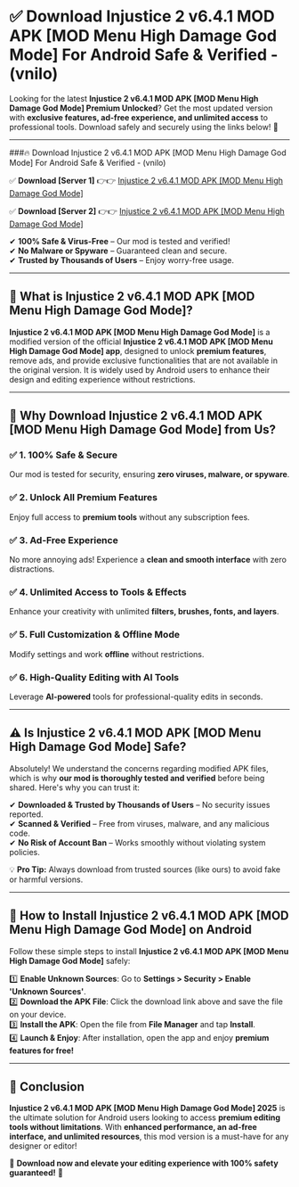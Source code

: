 
# ✅ Download Injustice 2 v6.4.1 MOD APK [MOD Menu High Damage God Mode] For Android Safe & Verified -  (vnilo) 

Looking for the latest **Injustice 2 v6.4.1 MOD APK [MOD Menu High Damage God Mode] Premium Unlocked**? Get the most updated version with **exclusive features, ad-free experience, and unlimited access** to professional tools. Download safely and securely using the links below! 🚀  

---

###🔥 Download Injustice 2 v6.4.1 MOD APK [MOD Menu High Damage God Mode] For Android Safe & Verified -  (vnilo)  

✅ **Download [Server 1]** 👉👉 [Injustice 2 v6.4.1 MOD APK [MOD Menu High Damage God Mode] ](https://apkcomod.com?title=Injustice_2_v6.4.1_MOD_APK_[MOD_Menu_High_Damage_God_Mode])  

✅ **Download [Server 2]** 👉👉 [Injustice 2 v6.4.1 MOD APK [MOD Menu High Damage God Mode] ](https://apkcomod.com?title=Injustice_2_v6.4.1_MOD_APK_[MOD_Menu_High_Damage_God_Mode])  

✔ **100% Safe & Virus-Free** – Our mod is tested and verified!  
✔ **No Malware or Spyware** – Guaranteed clean and secure.  
✔ **Trusted by Thousands of Users** – Enjoy worry-free usage.  

---

## 📌 What is Injustice 2 v6.4.1 MOD APK [MOD Menu High Damage God Mode]?  

**Injustice 2 v6.4.1 MOD APK [MOD Menu High Damage God Mode]** is a modified version of the official **Injustice 2 v6.4.1 MOD APK [MOD Menu High Damage God Mode] app**, designed to unlock **premium features**, remove ads, and provide exclusive functionalities that are not available in the original version. It is widely used by Android users to enhance their design and editing experience without restrictions.  

---

## 🌟 Why Download Injustice 2 v6.4.1 MOD APK [MOD Menu High Damage God Mode] from Us?  

### ✅ 1. 100% Safe & Secure  
Our mod is tested for security, ensuring **zero viruses, malware, or spyware**.  

### ✅ 2. Unlock All Premium Features  
Enjoy full access to **premium tools** without any subscription fees.  

### ✅ 3. Ad-Free Experience  
No more annoying ads! Experience a **clean and smooth interface** with zero distractions.  

### ✅ 4. Unlimited Access to Tools & Effects  
Enhance your creativity with unlimited **filters, brushes, fonts, and layers**.  

### ✅ 5. Full Customization & Offline Mode  
Modify settings and work **offline** without restrictions.  

### ✅ 6. High-Quality Editing with AI Tools  
Leverage **AI-powered** tools for professional-quality edits in seconds.  

---

## ⚠️ Is Injustice 2 v6.4.1 MOD APK [MOD Menu High Damage God Mode] Safe?  

Absolutely! We understand the concerns regarding modified APK files, which is why **our mod is thoroughly tested and verified** before being shared. Here's why you can trust it:  

✔ **Downloaded & Trusted by Thousands of Users** – No security issues reported.  
✔ **Scanned & Verified** – Free from viruses, malware, and any malicious code.  
✔ **No Risk of Account Ban** – Works smoothly without violating system policies.  

💡 **Pro Tip:** Always download from trusted sources (like ours) to avoid fake or harmful versions.  

---

## 📲 How to Install Injustice 2 v6.4.1 MOD APK [MOD Menu High Damage God Mode] on Android  

Follow these simple steps to install **Injustice 2 v6.4.1 MOD APK [MOD Menu High Damage God Mode]** safely:  

1️⃣ **Enable Unknown Sources**: Go to **Settings > Security > Enable 'Unknown Sources'**.  
2️⃣ **Download the APK File**: Click the download link above and save the file on your device.  
3️⃣ **Install the APK**: Open the file from **File Manager** and tap **Install**.  
4️⃣ **Launch & Enjoy**: After installation, open the app and enjoy **premium features for free!**  

---

## 🚀 Conclusion  

**Injustice 2 v6.4.1 MOD APK [MOD Menu High Damage God Mode] 2025** is the ultimate solution for Android users looking to access **premium editing tools without limitations**. With **enhanced performance, an ad-free interface, and unlimited resources**, this mod version is a must-have for any designer or editor!  

🔻 **Download now and elevate your editing experience with 100% safety guaranteed!** 🔻  
